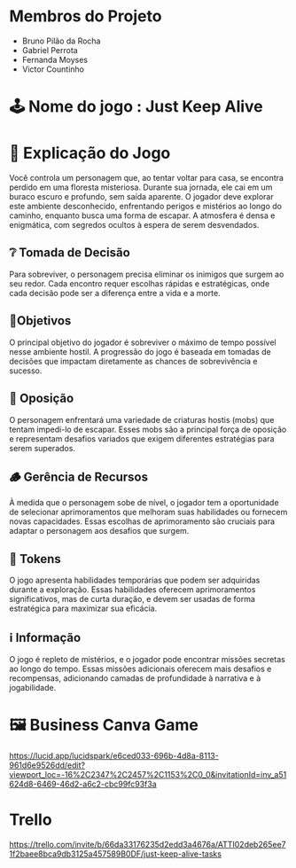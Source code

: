 # Membros do Projeto
-  Bruno Pilão da Rocha
-  Gabriel Perrota
-  Fernanda Moyses
-  Victor Countinho

# 🕹️ Nome do jogo : Just Keep Alive

# 📖 Explicação do Jogo
Você controla um personagem que, ao tentar voltar para casa, se encontra perdido em uma floresta misteriosa. Durante sua jornada, ele cai em um buraco escuro e profundo, sem saída aparente. O jogador deve explorar este ambiente desconhecido, enfrentando perigos e mistérios ao longo do caminho, enquanto busca uma forma de escapar. A atmosfera é densa e enigmática, com segredos ocultos à espera de serem desvendados.

## ❔ Tomada de Decisão
Para sobreviver, o personagem precisa eliminar os inimigos que surgem ao seu redor. Cada encontro requer escolhas rápidas e estratégicas, onde cada decisão pode ser a diferença entre a vida e a morte.

## 📍Objetivos
O principal objetivo do jogador é sobreviver o máximo de tempo possível nesse ambiente hostil. A progressão do jogo é baseada em tomadas de decisões que impactam diretamente as chances de sobrevivência e sucesso.

## 👾 Oposição
O personagem enfrentará uma variedade de criaturas hostis (mobs) que tentam impedi-lo de escapar. Esses mobs são a principal força de oposição e representam desafios variados que exigem diferentes estratégias para serem superados.

## 🪵 Gerência de Recursos
À medida que o personagem sobe de nível, o jogador tem a oportunidade de selecionar aprimoramentos que melhoram suas habilidades ou fornecem novas capacidades. Essas escolhas de aprimoramento são cruciais para adaptar o personagem aos desafios que surgem.

## 🎁 Tokens
O jogo apresenta habilidades temporárias que podem ser adquiridas durante a exploração. Essas habilidades oferecem aprimoramentos significativos, mas de curta duração, e devem ser usadas de forma estratégica para maximizar sua eficácia.

## ℹ️ Informação
O jogo é repleto de mistérios, e o jogador pode encontrar missões secretas ao longo do tempo. Essas missões adicionais oferecem mais desafios e recompensas, adicionando camadas de profundidade à narrativa e à jogabilidade.

# 🖼 Business Canva Game
https://lucid.app/lucidspark/e6ced033-696b-4d8a-8113-961d6e9526dd/edit?viewport_loc=-16%2C2347%2C2457%2C1153%2C0_0&invitationId=inv_a51624d8-6469-46d2-a6c2-cbc99fc93f3a

# Trello
https://trello.com/invite/b/66da33176235d2edd3a4676a/ATTI02deb265ee71f2baee8bca9db3125a457589B0DF/just-keep-alive-tasks
